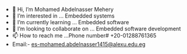 - 👋 Hi, I’m Mohamed Abdelnasser Mehery
- 👀 I’m interested in ... Embedded systems
- 🌱 I’m currently learning ... Embedded software
- 💞️ I’m looking to collaborate on ... Embedded software development
- 📫 How to reach me ...Phone number# +20-01288761365 
- Email:- es-mohamed.abdelnasser1415@alexu.edu.eg

<!---
MohamedMehery/MohamedMehery is a ✨ special ✨ repository because its `README.md` (this file) appears on your GitHub profile.
You can click the Preview link to take a look at your changes.
--->
